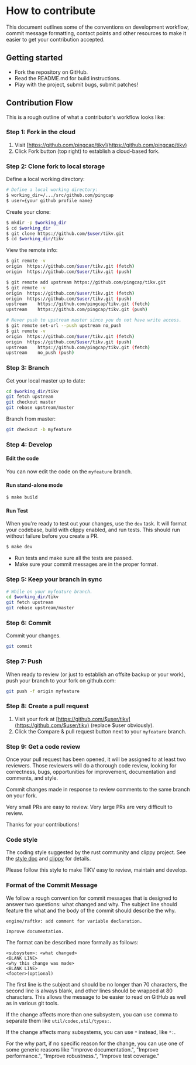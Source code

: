 # How to contribute

This document outlines some of the conventions on development workflow, commit message formatting, contact points and other
resources to make it easier to get your contribution accepted.

## Getting started

- Fork the repository on GitHub.
- Read the README.md for build instructions.
- Play with the project, submit bugs, submit patches!

## Contribution Flow

This is a rough outline of what a contributor's workflow looks like:

### Step 1: Fork in the cloud

1. Visit [https://github.com/pingcap/tikv](https://github.com/pingcap/tikv)
2. Click Fork button (top right) to establish a cloud-based fork.

### Step 2: Clone fork to local storage

Define a local working directory:

```sh
# Define a local working directory:
$ working_dir=/.../src/github.com/pingcap
$ user={your github profile name}
```

Create your clone:

```sh
$ mkdir -p $working_dir
$ cd $working_dir
$ git clone https://github.com/$user/tikv.git
$ cd $working_dir/tikv
```

View the remote info:

```sh
$ git remote -v
origin	https://github.com/$user/tikv.git (fetch)
origin	https://github.com/$user/tikv.git (push)

$ git remote add upstream https://github.com/pingcap/tikv.git
$ git remote -v
origin	https://github.com/$user/tikv.git (fetch)
origin	https://github.com/$user/tikv.git (push)
upstream	https://github.com/pingcap/tikv.git (fetch)
upstream	https://github.com/pingcap/tikv.git (push)

# Never push to upstream master since you do not have write access.
$ git remote set-url --push upstream no_push
$ git remote -v
origin	https://github.com/$user/tikv.git (fetch)
origin	https://github.com/$user/tikv.git (push)
upstream	https://github.com/pingcap/tikv.git (fetch)
upstream	no_push (push)
```

### Step 3: Branch

Get your local master up to date:

```sh
cd $working_dir/tikv
git fetch upstream
git checkout master
git rebase upstream/master
```

Branch from master:

```sh
git checkout -b myfeature
```

### Step 4: Develop

#### Edit the code

You can now edit the code on the `myfeature` branch.

#### Run stand-alone mode

```sh
$ make build
```

#### Run Test

When you're ready to test out your changes, use the `dev` task. It will format your codebase, build with clippy enabled, and run tests. This should run without failure before you create a PR.

```sh
$ make dev
```

- Run tests and make sure all the tests are passed.
- Make sure your commit messages are in the proper format.

### Step 5: Keep your branch in sync

```sh
# While on your myfeature branch.
cd $working_dir/tikv
git fetch upstream
git rebase upstream/master
```

### Step 6: Commit

Commit your changes.

```sh
git commit
```

### Step 7: Push

When ready to review (or just to establish an offsite backup or your work), push your branch to your fork on github.com:

```sh
git push -f origin myfeature
```

### Step 8: Create a pull request

1. Visit your fork at [https://github.com/$user/tikv](https://github.com/$user/tikv) (replace $user obviously).
2. Click the Compare & pull request button next to your `myfeature` branch.

### Step 9: Get a code review

Once your pull request has been opened, it will be assigned to at least two reviewers. Those reviewers will do a thorough code review, looking for correctness, bugs, opportunities for improvement, documentation and comments, and style.

Commit changes made in response to review comments to the same branch on your fork.

Very small PRs are easy to review. Very large PRs are very difficult to review.

Thanks for your contributions!

### Code style

The coding style suggested by the rust community and clippy project. See the [style doc](https://aturon.github.io/README.html) and [clippy](https://github.com/Manishearth/rust-clippy) for details.

Please follow this style to make TiKV easy to review, maintain and develop.

### Format of the Commit Message

We follow a rough convention for commit messages that is designed to answer two
questions: what changed and why. The subject line should feature the what and
the body of the commit should describe the why.

```
engine/raftkv: add comment for variable declaration.

Improve documentation.
```

The format can be described more formally as follows:

```
<subsystem>: <what changed>
<BLANK LINE>
<why this change was made>
<BLANK LINE>
<footer>(optional)
```

The first line is the subject and should be no longer than 70 characters, the
second line is always blank, and other lines should be wrapped at 80 characters.
This allows the message to be easier to read on GitHub as well as in various
git tools.

If the change affects more than one subsystem, you can use comma to separate them like `util/codec,util/types:`.

If the change affects many subsystems, you can use ```*``` instead, like ```*:```.

For the why part, if no specific reason for the change,
you can use one of some generic reasons like "Improve documentation.",
"Improve performance.", "Improve robustness.", "Improve test coverage."
